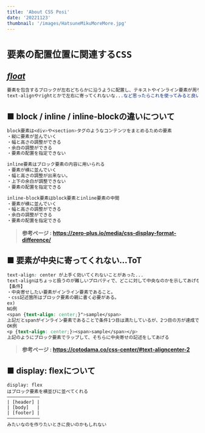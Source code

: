 ```yaml
---
title: 'About CSS Posi'
date: '20221123'
thumbnail: '/images/HatsuneMikuMoreMore.jpg'
---
```


# **`要素の配置位置に関連するCSS`**

## ***[float](https://developer.mozilla.org/ja/docs/Web/CSS/float)***
```css
要素を包含するブロックが左右どちらかに沿うように配置し、テキストやインライン要素が周りを回り込むように定義できる
text-alignやrightとかで左右に寄ってくれないな...など思ったらこれを使ってみると良いかもしれない
```

## **■ block / inline / inline-blockの違いについて**
```css
block要素は<div>や<section>タグのようなコンテンツをまとめるための要素
・縦に要素が並んでいく
・幅と高さの調整ができる
・余白の調整ができる
・要素の配置を指定できない
```
```css
inline要素はブロック要素の内容に用いられる
・要素が横に並んでいく
・幅と高さの調整が出来ない。
・上下の余白が調整できない
・要素の配置を指定できる
```
```css
inline-block要素はblock要素とinline要素の中間
・要素が横に並んでいく
・幅と高さの調整ができる
・余白の調整ができる
・要素の配置を指定できる
```
> **参考ページ : <https://zero-plus.io/media/css-display-format-difference/>**

## **■ 要素が中央に寄ってくれない...ToT**
```css
text-align: center が上手く効いてくれないことがあった...
text-alignはちょっと扱うのが難しいプロパティで、どこに対して中央なのかを示してあげないといけない
【条件】
・中央寄せしたい要素がインライン要素であること。
・css記述箇所はブロック要素の親に書く必要がある。
ex)
NG例
<span {text-align: center;}">sample</span>
上記だとspanがインライン要素であることで条件1つ目は満たしているが、2つ目の方が達成できていないため、中央に寄らない
OK例
<p {text-align: center;}><span>sample</span></p>
上記のようにブロック要素でラップして、そちらに中央寄せの記述をしてあげる
```
> **参考ページ : <https://cotodama.co/css-center/#text-aligncenter-2>**

## **■ display: flexについて**
```
display: flex
はブロック要素を横並びに並べてくれる
――――――――――――
| [header] |
| [body]   |
| [footer] |
――――――――――――
みたいなのを作りたいときに良いのかもしれない
```